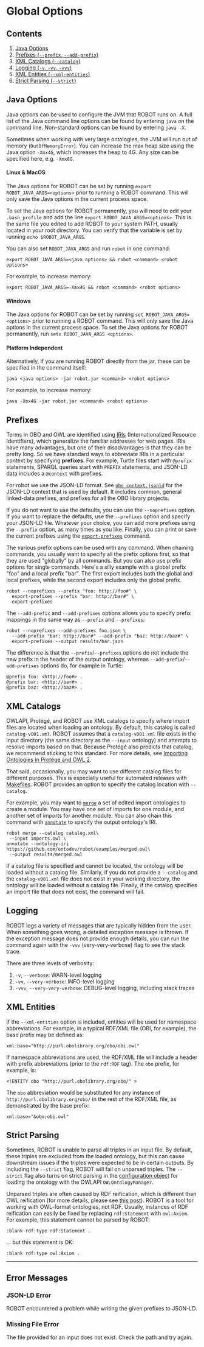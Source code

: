 # Global Options

## Contents

1. [Java Options](#java-options)
2. [Prefixes (`--prefix`, `--add-prefix`)](#prefixes)
3. [XML Catalogs (`--catalog`)](#xml-catalogs)
4. [Logging (`-v`, `-vv`, `-vvv`)](#logging)
5. [XML Entities (`--xml-entities`)](#xml-entities)
6. [Strict Parsing (`--strict`)](#strict-parsing)

## Java Options

Java options can be used to configure the JVM that ROBOT runs on. A full list of the Java command line options can be found by entering `java` on the command line. Non-standard options can be found by entering `java -X`.

Sometimes when working with very large ontologies, the JVM will run out of memory (`OutOfMemoryError`). You can increase the max heap size using the Java option `-Xmx4G`, which increases the heap to 4G. Any size can be specified here, e.g. `-Xmx8G`.

#### Linux & MacOS

The Java options for ROBOT can be set by running `export ROBOT_JAVA_ARGS=<options>` prior to running a ROBOT command. This will only save the Java options in the current process space.

To set the Java options for ROBOT permanently, you will need to edit your `.bash_profile` and add the line `export ROBOT_JAVA_ARGS=<options>`. This is the same file you edited to add ROBOT to your system PATH, usually located in your root directory. You can verify that the variable is set by running `echo $ROBOT_JAVA_ARGS`.

You can also set `ROBOT_JAVA_ARGS` and run `robot` in one command:
```
export ROBOT_JAVA_ARGS=<java options> && robot <command> <robot options>
```

For example, to increase memory:
```
export ROBOT_JAVA_ARGS=-Xmx4G && robot <command> <robot options>
```

#### Windows

The Java options for ROBOT can be set by running `set ROBOT_JAVA_ARGS=<options>` prior to running a ROBOT command. This will only save the Java options in the current process space. To set the Java options for ROBOT permanently, run `setx ROBOT_JAVA_ARGS <options>`.

#### Platform Independent

Alternatively, if you are running ROBOT directly from the jar, these can be specified in the command itself:
```
java <java options> -jar robot.jar <command> <robot options>
```

For example, to increase memory:
```
java -Xmx4G -jar robot.jar <command> <robot options>
```

## Prefixes

Terms in OBO and OWL are identified using [IRIs](https://en.wikipedia.org/wiki/Internationalized_resource_identifier) (Internationalized Resource Identifiers), which generalize the familiar addresses for web pages. IRIs have many advantages, but one of their disadvantages is that they can be pretty long. So we have standard ways to abbreviate IRIs in a particular context by specifying **prefixes**. For example, Turtle files start with `@prefix` statements, SPARQL queries start with `PREFIX` statements, and JSON-LD data includes a `@context` with prefixes.

For robot we use the JSON-LD format. See [`obo_context.jsonld`](https://github.com/ontodev/robot/blob/master/robot-core/src/main/resources/obo_context.jsonld) for the JSON-LD context that is used by default. It includes common, general linked-data prefixes, and prefixes for all the OBO library projects.

If you do not want to use the defaults, you can use the `--noprefixes` option. If you want to replace the defaults, use the `--prefixes` option and specify your JSON-LD file. Whatever your choice, you can add more prefixes using the `--prefix` option, as many times as you like. Finally, you can print or save the current prefixes using the [`export-prefixes`](/export-prefixes) command.

The various prefix options can be used with any command. When chaining commands, you usually want to specify all the prefix options first, so that they are used "globally" by all commands. But you can also use prefix options for single commands. Here's a silly example with a global prefix "foo" and a local prefix "bar". The first export includes both the global and local prefixes, while the second export includes only the global prefix.

    robot --noprefixes --prefix "foo: http://foo#" \
      export-prefixes --prefix "bar: http://bar#" \
      export-prefixes

The `--add-prefix` and `--add-prefixes` options allows you to specify prefix mappings in the same way as `--prefix` and `--prefixes`:

    robot --noprefixes --add-prefixes foo.json \
      --add-prefix "bar: http://bar#" --add-prefix "baz: http://baz#" \
      export-prefixes --output results/bar.json

The difference is that the `--prefix`/`--prefixes` options do not include the new prefix in the header of the output ontology, whereas `--add-prefix`/`--add-prefixes` options do, for example in Turtle:

```
@prefix foo: <http://foo#> .
@prefix bar: <http://bar#> .
@prefix baz: <http://baz#> .
```


## XML Catalogs

OWLAPI, Protégé, and ROBOT use XML catalogs to specify where import files are located when loading an ontology. By default, this catalog is called `catalog-v001.xml`. ROBOT assumes that a `catalog-v001.xml` file exists in the input directory (the same directory as the `--input` ontology) and attempts to resolve imports based on that. Because Protégé also predicts that catalog, we recommend sticking to this standard. For more details, see [Importing Ontologies in Protégé and OWL 2](https://protegewiki.stanford.edu/wiki/Importing_Ontologies_in_P41).

That said, occasionally, you may want to use different catalog files for different purposes. This is especially useful for automated releases with [Makefiles](/makefile). ROBOT provides an option to specify the catalog location with `--catalog`.

For example, you may want to [`merge`](/merge) a set of edited import ontologies to create a module. You may have one set of imports for one module, and another set of imports for another module. You can also chain this command with [`annotate`](/annotate) to specify the output ontology's IRI.

    robot merge --catalog catalog.xml\
     --input imports.owl \
    annotate --ontology-iri https://github.com/ontodev/robot/examples/merged.owl\
     --output results/merged.owl

If a catalog file is specified and cannot be located, the ontology will be loaded without a catalog file. Similarly, if you do not provide a `--catalog` and the `catalog-v001.xml` file does not exist in your working directory, the ontology will be loaded without a catalog file. Finally, if the catalog specifies an import file that does not exist, the command will fail.

## Logging

ROBOT logs a variety of messages that are typically hidden from the user. When something goes wrong, a detailed exception message is thrown. If the exception message does not provide enough details, you can run the command again with the `-vvv` (very-very-verbose) flag to see the stack trace.

There are three levels of verbosity:
1. `-v`, `--verbose`: WARN-level logging
2. `-vv`, `--very-verbose`: INFO-level logging
3. `-vvv`, `--very-very-verbose`: DEBUG-level logging, including stack traces

## XML Entities

If the `--xml-entities` option is included, entities will be used for namespace abbreviations. For example, in a typical RDF/XML file (OBI, for example), the base prefix may be defined as:
```
xml:base="http://purl.obolibrary.org/obo/obi.owl"
```

If namespace abbreviations are used, the RDF/XML file will include a header with prefix abbreviations (prior to the `rdf:RDF` tag). The `obo` prefix, for example, is:
```
<!ENTITY obo "http://purl.obolibrary.org/obo/" >
```

The `obo` abbreviation would be substituted for any instance of `http://purl.obolibrary.org/obo/` in the rest of the RDF/XML file, as demonstrated by the base prefix:
```
xml:base="&obo;obi.owl"
```

## Strict Parsing

Sometimes, ROBOT is unable to parse all triples in an input file. By default, these triples are excluded from the loaded ontology, but this can cause downstream issues if the triples were expected to be in certain outputs. By including the `--strict` flag, ROBOT will fail on unparsed triples. The `--strict` flag also turns on strict parsing in the [configuration object](http://owlcs.github.io/owlapi/apidocs_5/org/semanticweb/owlapi/model/OWLOntologyLoaderConfiguration.html) for loading the ontology with the OWLAPI `OWLOntologyManager`.

Unparsed triples are often caused by RDF reification, which is different than OWL reification (for more details, please see [this post](https://stackoverflow.com/questions/45610092/owl-reification-vs-rdf-reification)). ROBOT is a tool for working with OWL-format ontologies, not RDF. Usually, instances of RDF reification can easily be fixed by replacing `rdf:Statement` with `owl:Axiom`. For example, this statement cannot be parsed by ROBOT:
```
:blank rdf:type rdf:Statement .
```

... but this statement is OK:
```
:blank rdf:type owl:Axiom .
```

---

## Error Messages

### JSON-LD Error

ROBOT encountered a problem while writing the given prefixes to JSON-LD.

### Missing File Error

The file provided for an input does not exist. Check the path and try again.
